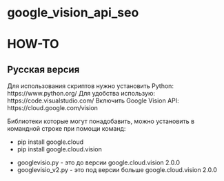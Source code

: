# google_vision_api_seo

<h1>HOW-TO</h1>
<h2> Русская версия </h2>
Для использования скриптов нужно установить Python: https://www.python.org/
Для удобства использую: https://code.visualstudio.com/
Включить Google Vision API: https://cloud.google.com/vision

Библиотеки которые могут понадобавить, можно установить в командной строке при помощи команд:
<ul>
 <li>pip install google.cloud</li>
 <li>pip install google.cloud.vision</li>
</ul>

<ul>
 <li>googlevisio.py - это до версии google.cloud.vision 2.0.0 </li>
 <li>googlevisio_v2.py - это под версии больше google.cloud.vision 2.0.0</li>
</ul>

